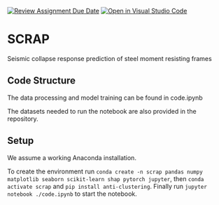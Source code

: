 [![Review Assignment Due Date](https://classroom.github.com/assets/deadline-readme-button-24ddc0f5d75046c5622901739e7c5dd533143b0c8e959d652212380cedb1ea36.svg)](https://classroom.github.com/a/fEFF99tU)
[![Open in Visual Studio Code](https://classroom.github.com/assets/open-in-vscode-718a45dd9cf7e7f842a935f5ebbe5719a5e09af4491e668f4dbf3b35d5cca122.svg)](https://classroom.github.com/online_ide?assignment_repo_id=13114375&assignment_repo_type=AssignmentRepo)


# SCRAP

Seismic collapse response prediction of steel moment resisting frames 

## Code Structure
The data processing and model training can be found in code.ipynb

The datasets needed to run the notebook are also provided in the repository.

## Setup
We assume a working Anaconda installation. 

To create the environment run `conda create -n scrap pandas numpy matplotlib seaborn scikit-learn shap pytorch jupyter`, then `conda activate scrap` and `pip install anti-clustering`. Finally run `jupyter notebook ./code.ipynb` to start the notebook.
